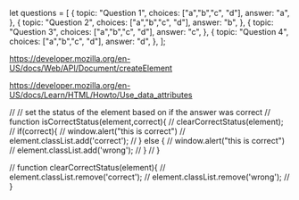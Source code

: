 let questions = [
    {
        topic: "Question 1",
        choices: ["a","b","c", "d"],
        answer: "a",
    },
    {
        topic: "Question 2",
        choices: ["a","b","c", "d"],
        answer: "b",
    },
    {
        topic: "Question 3",
        choices: ["a","b","c", "d"],
        answer: "c",
    },
    {
        topic: "Question 4",
        choices: ["a","b","c", "d"],
        answer: "d",
    },
];

https://developer.mozilla.org/en-US/docs/Web/API/Document/createElement

https://developer.mozilla.org/en-US/docs/Learn/HTML/Howto/Use_data_attributes

// // set the status of the element based on if the answer was correct
// function isCorrectStatus(element,correct){
//     clearCorrectStatus(element);
//     if(correct){
//         window.alert("this is correct")
//         element.classList.add('correct');
//     } else {
//         window.alert("this is correct")
//         element.classList.add('wrong');
//     }
// }

// function clearCorrectStatus(element){
//     element.classList.remove('correct');
//     element.classList.remove('wrong');
// }